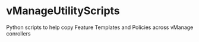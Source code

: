 # vManageUtilityScripts
Python scripts to help copy Feature Templates and Policies across vManage conrollers
